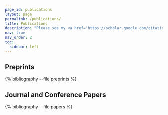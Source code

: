 ```yaml
---
page_id: publications
layout: page
permalink: /publications/
title: Publications
description: "Please see my <a href='https://scholar.google.com/citations?user=Zrd9pCMAAAAJ'>google scholar</a> for full paper list."
nav: true
nav_order: 2
toc:
  sidebar: left
---
```


<!-- _pages/publications.md -->
## Preprints

<div class="publications">

{% bibliography --file preprints %}

</div>

## Journal and Conference Papers

<div class="publications">

{% bibliography --file papers %}

</div>
